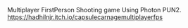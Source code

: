 Multiplayer FirstPerson Shooting game Using Photon PUN2.
https://hadhilnjr.itch.io/capsulecarnagemultiplayerfps
